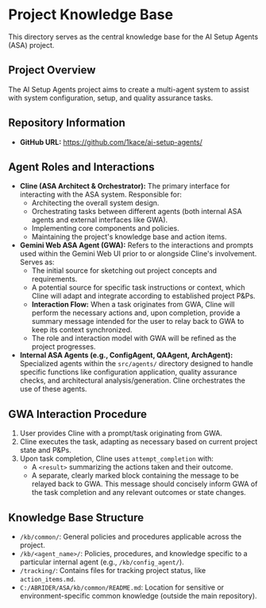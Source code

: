 # Project Knowledge Base

This directory serves as the central knowledge base for the AI Setup Agents (ASA) project.

## Project Overview

The AI Setup Agents project aims to create a multi-agent system to assist with system configuration, setup, and quality assurance tasks.

## Repository Information

*   **GitHub URL:** https://github.com/1kace/ai-setup-agents/

## Agent Roles and Interactions

*   **Cline (ASA Architect & Orchestrator):** The primary interface for interacting with the ASA system. Responsible for:
    *   Architecting the overall system design.
    *   Orchestrating tasks between different agents (both internal ASA agents and external interfaces like GWA).
    *   Implementing core components and policies.
    *   Maintaining the project's knowledge base and action items.
*   **Gemini Web ASA Agent (GWA):** Refers to the interactions and prompts used within the Gemini Web UI prior to or alongside Cline's involvement. Serves as:
    *   The initial source for sketching out project concepts and requirements.
    *   A potential source for specific task instructions or context, which Cline will adapt and integrate according to established project P&Ps.
    *   **Interaction Flow:** When a task originates from GWA, Cline will perform the necessary actions and, upon completion, provide a summary message intended for the user to relay back to GWA to keep its context synchronized.
    *   The role and interaction model with GWA will be refined as the project progresses.
*   **Internal ASA Agents (e.g., ConfigAgent, QAAgent, ArchAgent):** Specialized agents within the `src/agents/` directory designed to handle specific functions like configuration application, quality assurance checks, and architectural analysis/generation. Cline orchestrates the use of these agents.

## GWA Interaction Procedure

1.  User provides Cline with a prompt/task originating from GWA.
2.  Cline executes the task, adapting as necessary based on current project state and P&Ps.
3.  Upon task completion, Cline uses `attempt_completion` with:
    *   A `<result>` summarizing the actions taken and their outcome.
    *   A separate, clearly marked block containing the message to be relayed back to GWA. This message should concisely inform GWA of the task completion and any relevant outcomes or state changes.

## Knowledge Base Structure

*   `/kb/common/`: General policies and procedures applicable across the project.
*   `/kb/<agent_name>/`: Policies, procedures, and knowledge specific to a particular internal agent (e.g., `/kb/config_agent/`).
*   `/tracking/`: Contains files for tracking project status, like `action_items.md`.
*   `C:/ABRIDER/ASA/kb/common/README.md`: Location for sensitive or environment-specific common knowledge (outside the main repository).
